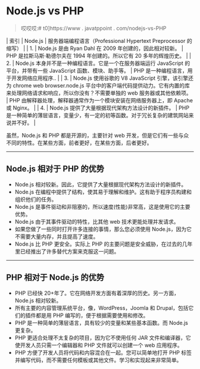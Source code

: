 # Node.js vs PHP

> 哎哎哎:# t0]https://www . javatppoint . com/nodejs-vs-PHP

| 索引 | Node.js | 服务器端编程语言（Professional Hypertext Preprocessor 的缩写） |
| 1. | Node.js 是由 Ryan Dahl 在 2009 年创建的，因此相对较新。 | PHP 是拉斯马斯·勒德尔夫在 1994 年创建的。所以它有 20 多年的辉煌历史。 |
| 2. | Node.js 本身并不是一种编程语言。它是一个在服务器端运行 JavaScript 的平台，并带有一些 JavaScript 函数、模块、助手等。 | PHP 是一种编程语言，用于开发网络应用程序.. |
| 3. | Node.js 使用谷歌的 V8 JavaScript 引擎，该引擎还为 chrome web browser.node.js 平台中的客户端代码提供动力。它有内置的库来处理网络请求和响应，所以你没有？不需要单独的 web 服务器或其他依赖项。 | PHP 由解释器处理，解释器通常作为一个模块安装在网络服务器上，即 Apache 或 Nginx。 |
| 4. | Node.js 提供了大量根据现代架构方法设计的新插件。 | PHP 是一种简单的薄层语言，变量少，有一定的初等函数。对于冗长复杂的建筑网站来说并不好。 |

虽然，Node.js 和 PHP 都是开源的，主要针对 web 开发，但是它们有一些与众不同的特性。在某些方面，前者更好，在某些方面，后者更好。

* * *

## Node.js 相对于 PHP 的优势

*   Node.js 相对较新。因此，它提供了大量根据现代架构方法设计的新插件。
*   Node.js 在编程中提供了结构，使其易于理解和维护。这有助于程序员构建和组织他们的任务。
*   Node.js 是事件驱动和非阻塞的，所以速度(性能)非常高，这是使用它的主要优势。
*   Node.js 由于其事件驱动的特性，比其他 web 技术更能处理并发请求。
*   如果您做了一些同时打开许多连接的事情，那么您必须使用 Node.js，因为它不需要大量内存，并且提高了速度。
*   Node.js 比 PHP 更安全。实际上 PHP 的主要问题是安全威胁，在过去的几年里已经推出了许多替代方案来克服这一问题。

* * *

## PHP 相对于 Node.js 的优势

*   PHP 已经快 20+年了。它在网络开发方面有着深厚的历史。另一方面，Node.js 相对较新。
*   所有主要的内容管理系统平台，像，WordPress，Joomla 和 Drupal，包括它们的插件都是用 PHP 编写的，便于根据需要使用和修改。
*   PHP 是一种简单的薄层语言，具有较少的变量和某些基本函数。而 Node.js 更复杂。
*   PHP 更适合处理不太复杂的项目，因为它不使用任何 JAR 文件和编译器，它使开发人员只需一个编辑器和 PHP 文件就可以创建一个 web 应用程序。
*   PHP 方便了开发人员将代码和内容混合在一起。您可以简单地打开 PHP 标签并编写代码，而不需要任何模板或其他文件。学习和实现起来非常简单。